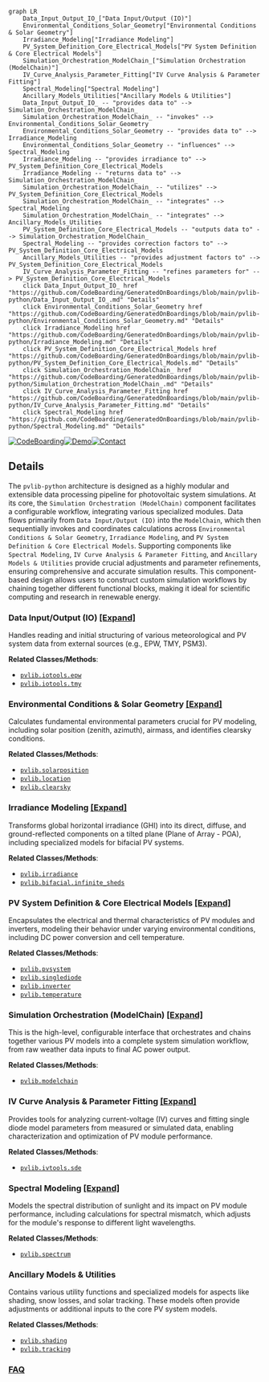 ```mermaid
graph LR
    Data_Input_Output_IO_["Data Input/Output (IO)"]
    Environmental_Conditions_Solar_Geometry["Environmental Conditions & Solar Geometry"]
    Irradiance_Modeling["Irradiance Modeling"]
    PV_System_Definition_Core_Electrical_Models["PV System Definition & Core Electrical Models"]
    Simulation_Orchestration_ModelChain_["Simulation Orchestration (ModelChain)"]
    IV_Curve_Analysis_Parameter_Fitting["IV Curve Analysis & Parameter Fitting"]
    Spectral_Modeling["Spectral Modeling"]
    Ancillary_Models_Utilities["Ancillary Models & Utilities"]
    Data_Input_Output_IO_ -- "provides data to" --> Simulation_Orchestration_ModelChain_
    Simulation_Orchestration_ModelChain_ -- "invokes" --> Environmental_Conditions_Solar_Geometry
    Environmental_Conditions_Solar_Geometry -- "provides data to" --> Irradiance_Modeling
    Environmental_Conditions_Solar_Geometry -- "influences" --> Spectral_Modeling
    Irradiance_Modeling -- "provides irradiance to" --> PV_System_Definition_Core_Electrical_Models
    Irradiance_Modeling -- "returns data to" --> Simulation_Orchestration_ModelChain_
    Simulation_Orchestration_ModelChain_ -- "utilizes" --> PV_System_Definition_Core_Electrical_Models
    Simulation_Orchestration_ModelChain_ -- "integrates" --> Spectral_Modeling
    Simulation_Orchestration_ModelChain_ -- "integrates" --> Ancillary_Models_Utilities
    PV_System_Definition_Core_Electrical_Models -- "outputs data to" --> Simulation_Orchestration_ModelChain_
    Spectral_Modeling -- "provides correction factors to" --> PV_System_Definition_Core_Electrical_Models
    Ancillary_Models_Utilities -- "provides adjustment factors to" --> PV_System_Definition_Core_Electrical_Models
    IV_Curve_Analysis_Parameter_Fitting -- "refines parameters for" --> PV_System_Definition_Core_Electrical_Models
    click Data_Input_Output_IO_ href "https://github.com/CodeBoarding/GeneratedOnBoardings/blob/main/pvlib-python/Data_Input_Output_IO_.md" "Details"
    click Environmental_Conditions_Solar_Geometry href "https://github.com/CodeBoarding/GeneratedOnBoardings/blob/main/pvlib-python/Environmental_Conditions_Solar_Geometry.md" "Details"
    click Irradiance_Modeling href "https://github.com/CodeBoarding/GeneratedOnBoardings/blob/main/pvlib-python/Irradiance_Modeling.md" "Details"
    click PV_System_Definition_Core_Electrical_Models href "https://github.com/CodeBoarding/GeneratedOnBoardings/blob/main/pvlib-python/PV_System_Definition_Core_Electrical_Models.md" "Details"
    click Simulation_Orchestration_ModelChain_ href "https://github.com/CodeBoarding/GeneratedOnBoardings/blob/main/pvlib-python/Simulation_Orchestration_ModelChain_.md" "Details"
    click IV_Curve_Analysis_Parameter_Fitting href "https://github.com/CodeBoarding/GeneratedOnBoardings/blob/main/pvlib-python/IV_Curve_Analysis_Parameter_Fitting.md" "Details"
    click Spectral_Modeling href "https://github.com/CodeBoarding/GeneratedOnBoardings/blob/main/pvlib-python/Spectral_Modeling.md" "Details"
```

[![CodeBoarding](https://img.shields.io/badge/Generated%20by-CodeBoarding-9cf?style=flat-square)](https://github.com/CodeBoarding/CodeBoarding)[![Demo](https://img.shields.io/badge/Try%20our-Demo-blue?style=flat-square)](https://www.codeboarding.org/demo)[![Contact](https://img.shields.io/badge/Contact%20us%20-%20contact@codeboarding.org-lightgrey?style=flat-square)](mailto:contact@codeboarding.org)

## Details

The `pvlib-python` architecture is designed as a highly modular and extensible data processing pipeline for photovoltaic system simulations. At its core, the `Simulation Orchestration (ModelChain)` component facilitates a configurable workflow, integrating various specialized modules. Data flows primarily from `Data Input/Output (IO)` into the `ModelChain`, which then sequentially invokes and coordinates calculations across `Environmental Conditions & Solar Geometry`, `Irradiance Modeling`, and `PV System Definition & Core Electrical Models`. Supporting components like `Spectral Modeling`, `IV Curve Analysis & Parameter Fitting`, and `Ancillary Models & Utilities` provide crucial adjustments and parameter refinements, ensuring comprehensive and accurate simulation results. This component-based design allows users to construct custom simulation workflows by chaining together different functional blocks, making it ideal for scientific computing and research in renewable energy.

### Data Input/Output (IO) [[Expand]](./Data_Input_Output_IO_.md)
Handles reading and initial structuring of various meteorological and PV system data from external sources (e.g., EPW, TMY, PSM3).


**Related Classes/Methods**:

- <a href="https://github.com/pvlib/pvlib-python/blob/main/pvlib/iotools/epw.py" target="_blank" rel="noopener noreferrer">`pvlib.iotools.epw`</a>
- <a href="https://github.com/pvlib/pvlib-python/blob/main/pvlib/iotools/tmy.py" target="_blank" rel="noopener noreferrer">`pvlib.iotools.tmy`</a>


### Environmental Conditions & Solar Geometry [[Expand]](./Environmental_Conditions_Solar_Geometry.md)
Calculates fundamental environmental parameters crucial for PV modeling, including solar position (zenith, azimuth), airmass, and identifies clearsky conditions.


**Related Classes/Methods**:

- <a href="https://github.com/pvlib/pvlib-python/blob/main/pvlib/solarposition.py" target="_blank" rel="noopener noreferrer">`pvlib.solarposition`</a>
- <a href="https://github.com/pvlib/pvlib-python/blob/main/pvlib/location.py" target="_blank" rel="noopener noreferrer">`pvlib.location`</a>
- <a href="https://github.com/pvlib/pvlib-python/blob/main/pvlib/clearsky.py" target="_blank" rel="noopener noreferrer">`pvlib.clearsky`</a>


### Irradiance Modeling [[Expand]](./Irradiance_Modeling.md)
Transforms global horizontal irradiance (GHI) into its direct, diffuse, and ground-reflected components on a tilted plane (Plane of Array - POA), including specialized models for bifacial PV systems.


**Related Classes/Methods**:

- <a href="https://github.com/pvlib/pvlib-python/blob/main/pvlib/irradiance.py" target="_blank" rel="noopener noreferrer">`pvlib.irradiance`</a>
- <a href="https://github.com/pvlib/pvlib-python/blob/main/pvlib/bifacial/infinite_sheds.py" target="_blank" rel="noopener noreferrer">`pvlib.bifacial.infinite_sheds`</a>


### PV System Definition & Core Electrical Models [[Expand]](./PV_System_Definition_Core_Electrical_Models.md)
Encapsulates the electrical and thermal characteristics of PV modules and inverters, modeling their behavior under varying environmental conditions, including DC power conversion and cell temperature.


**Related Classes/Methods**:

- <a href="https://github.com/pvlib/pvlib-python/blob/main/pvlib/pvsystem.py" target="_blank" rel="noopener noreferrer">`pvlib.pvsystem`</a>
- <a href="https://github.com/pvlib/pvlib-python/blob/main/pvlib/singlediode.py" target="_blank" rel="noopener noreferrer">`pvlib.singlediode`</a>
- <a href="https://github.com/pvlib/pvlib-python/blob/main/pvlib/inverter.py" target="_blank" rel="noopener noreferrer">`pvlib.inverter`</a>
- <a href="https://github.com/pvlib/pvlib-python/blob/main/pvlib/temperature.py" target="_blank" rel="noopener noreferrer">`pvlib.temperature`</a>


### Simulation Orchestration (ModelChain) [[Expand]](./Simulation_Orchestration_ModelChain_.md)
This is the high-level, configurable interface that orchestrates and chains together various PV models into a complete system simulation workflow, from raw weather data inputs to final AC power output.


**Related Classes/Methods**:

- <a href="https://github.com/pvlib/pvlib-python/blob/main/pvlib/modelchain.py" target="_blank" rel="noopener noreferrer">`pvlib.modelchain`</a>


### IV Curve Analysis & Parameter Fitting [[Expand]](./IV_Curve_Analysis_Parameter_Fitting.md)
Provides tools for analyzing current-voltage (IV) curves and fitting single diode model parameters from measured or simulated data, enabling characterization and optimization of PV module performance.


**Related Classes/Methods**:

- <a href="https://github.com/pvlib/pvlib-python/blob/main/pvlib/ivtools/sde.py" target="_blank" rel="noopener noreferrer">`pvlib.ivtools.sde`</a>


### Spectral Modeling [[Expand]](./Spectral_Modeling.md)
Models the spectral distribution of sunlight and its impact on PV module performance, including calculations for spectral mismatch, which adjusts for the module's response to different light wavelengths.


**Related Classes/Methods**:

- <a href="https://github.com/pvlib/pvlib-python/blob/main/pvlib/spectrum" target="_blank" rel="noopener noreferrer">`pvlib.spectrum`</a>


### Ancillary Models & Utilities
Contains various utility functions and specialized models for aspects like shading, snow losses, and solar tracking. These models often provide adjustments or additional inputs to the core PV system models.


**Related Classes/Methods**:

- <a href="https://github.com/pvlib/pvlib-python/blob/main/pvlib/shading.py" target="_blank" rel="noopener noreferrer">`pvlib.shading`</a>
- <a href="https://github.com/pvlib/pvlib-python/blob/main/pvlib/tracking.py" target="_blank" rel="noopener noreferrer">`pvlib.tracking`</a>




### [FAQ](https://github.com/CodeBoarding/GeneratedOnBoardings/tree/main?tab=readme-ov-file#faq)